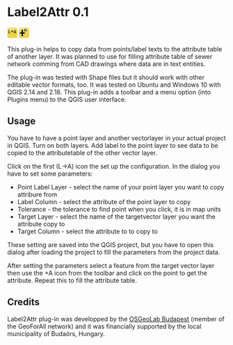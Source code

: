 Label2Attr 0.1
==============

![icon](icon.png) ![icon](icon1.png)

This plug-in helps to copy data from points/label texts to the attribute table of another layer. It was planned to use for filling attribute table of sewer network comming from CAD drawings where data are in text entities.

The plug-in was tested with Shape files but it should work with other editable vector formats, too. It was tested on Ubuntu and Windows 10 with QGIS 2.14 and 2.18.
This plug-in adds a toolbar and a menu option (into Plugins menu) to the QGIS user interface.

Usage
-----

You have to have a point layer and another vectorlayer in your actual project in QGIS. Turn on both layers. Add label to the point layer to see data to be copied to the attributetable of the other vector layer.

Click on the first (L->A) icon the set up the configuration. In the dialog you have to set some parameters:

+ Point Label Layer - select the name of your point layer you want to copy attribure from
+ Label Column - select the attribute of the point layer to copy
+ Tolerance - the tolerance to find point when you click, it is in map units
+ Target Layer - select the name of the targetvector layer you want the attribute copy to
+ Target Column - select the attribute to to copy to

These setting are saved into the QGIS project, but you have to open this dialog after loading the project to fill the parameters from the project data.

After setting the parameters select a feature from the target vector layer then use the +A icon from the toolbar and click on the point to get the attribute. Repeat this to fill the attribute table.

Credits
-------

Label2Attr plug-in was developped by the [OSGeoLab Budapest](http://www.agt.bme.hu/osgeolab/index.php?page=start&lang=en) (member of the GeoForAll network) and it was financially supported by the local municipality of Budaörs, Hungary.

